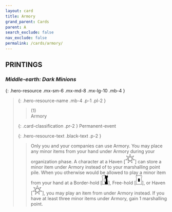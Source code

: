 ```yaml
---
layout: card
title: Armory
grand_parent: Cards
parent: A
search_exclude: false
nav_exclude: false
permalink: /cards/armory/
---
```


## PRINTINGS


### _Middle-earth: Dark Minions_

{: .hero-resource .mx-sm-6 .mx-md-8 .mx-lg-10 .mb-4 }
> {: .hero-resource-name .mb-4 .p-1 .pl-2 }
> > <div class="card-mp">(1)</div>
> > <div class="card-name">Armory</div>
>
> {: .card-classification .pr-2 }
> Permanent-event
>
> {: .hero-resource-text .black-text .p-2 }
> > Only you and your companies can use Armory. You may place any minor items from your hand under Armory during your organization phase. A character at a Haven \[![](/assets/images/free-haven.svg)] can store a minor item under Armory instead of to your marshalling point pile. When you otherwise would be allowed to play a minor item from your hand at a Border-hold \[![](/assets/images/border-hold.svg)], Free-hold \[![](/assets/images/free-hold.svg)], or Haven \[![](/assets/images/free-haven.svg)], you may play an item from under Armory instead. If you have at least three minor items under Armory, gain 1 marshalling point.  
> 
